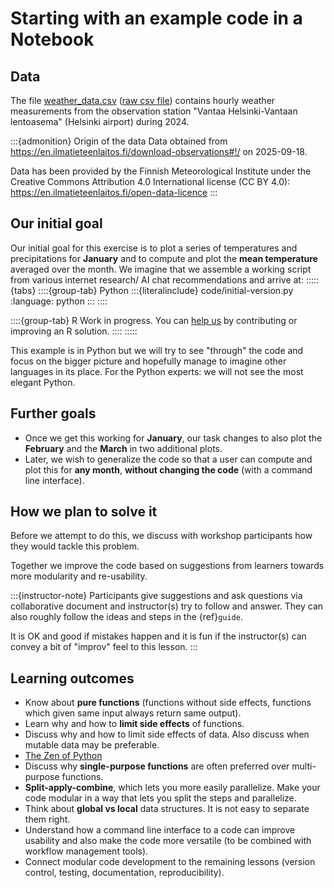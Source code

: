 # Starting with an example code in a Notebook


## Data

The file [weather_data.csv](https://github.com/coderefinery/modular-type-along/blob/main/data/weather_data.csv)
([raw csv file](https://raw.githubusercontent.com/coderefinery/modular-type-along/main/data/weather_data.csv))
contains hourly weather measurements from the observation station
"Vantaa Helsinki-Vantaan lentoasema" (Helsinki airport) during 2024.

:::{admonition} Origin of the data
Data obtained from
<https://en.ilmatieteenlaitos.fi/download-observations#!/> on 2025-09-18.

Data has been provided by the Finnish Meteorological Institute
under the Creative Commons Attribution 4.0 International license (CC BY 4.0):
<https://en.ilmatieteenlaitos.fi/open-data-licence>
:::


## Our initial goal

Our initial goal for this exercise is to plot a series of temperatures and
precipitations for **January** and to compute and plot the **mean temperature**
averaged over the month. We imagine that we assemble a working script from
various internet research/ AI chat recommendations and arrive at:
:::::{tabs}
  ::::{group-tab} Python
    :::{literalinclude} code/initial-version.py
    :language: python
    :::
  ::::

  ::::{group-tab} R
    Work in progress. You can
    [help us](https://github.com/coderefinery/modular-type-along/issues/40)
    by contributing or improving an R solution.
  ::::
:::::

This example is in Python but we will try to see "through" the code and
focus on the bigger picture and hopefully manage to imagine other
languages in its place. For the Python experts: we will not see the most
elegant Python.


## Further goals

- Once we get this working for **January**, our task changes to also
  plot the **February** and the **March** in two additional
  plots.
- Later, we wish to generalize the code so that a user can compute and plot
  this for **any month**, **without changing the code** (with a command line
  interface).


## How we plan to solve it

Before we attempt to do this, we discuss with workshop participants how
they would tackle this problem.

Together we improve the code based on suggestions from learners towards
more modularity and re-usability.

:::{instructor-note}
Participants give suggestions and ask questions via collaborative document
and instructor(s) try to follow and answer. They can also roughly follow
the ideas and steps in the {ref}`guide`.

It is OK and good if mistakes happen and it is fun if the instructor(s) can
convey a bit of "improv" feel to this lesson.
:::


## Learning outcomes

- Know about **pure functions** (functions without side effects, functions which
  given same input always return same output).
- Learn why and how to **limit side effects** of functions.
- Discuss why and how to limit side effects of data. Also discuss when
  mutable data may be preferable.
- [The Zen of Python](https://www.python.org/dev/peps/pep-0020/)
- Discuss why **single-purpose functions** are often preferred over
  multi-purpose functions.
- **Split-apply-combine**, which lets you more easily parallelize. Make your code
  modular in a way that lets you split the steps and parallelize.
- Think about **global vs local** data structures. It is not easy to
  separate them right.
- Understand how a command line interface to a code can improve usability and also
  make the code more versatile (to be combined with workflow management tools).
- Connect modular code development to the remaining lessons (version control, testing,
  documentation, reproducibility).
